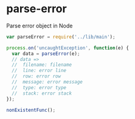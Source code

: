 parse-error
===========

Parse error object in Node

```js
var parseError = require('../lib/main');

process.on('uncaughtException', function(e) {
  var data = parseError(e);
  // data =>
  //  filename: filename
  //  line: error line
  //  row: error row
  //  message: error message
  //  type: error type
  //  stack: error stack
});

nonExistentFunc();
```
